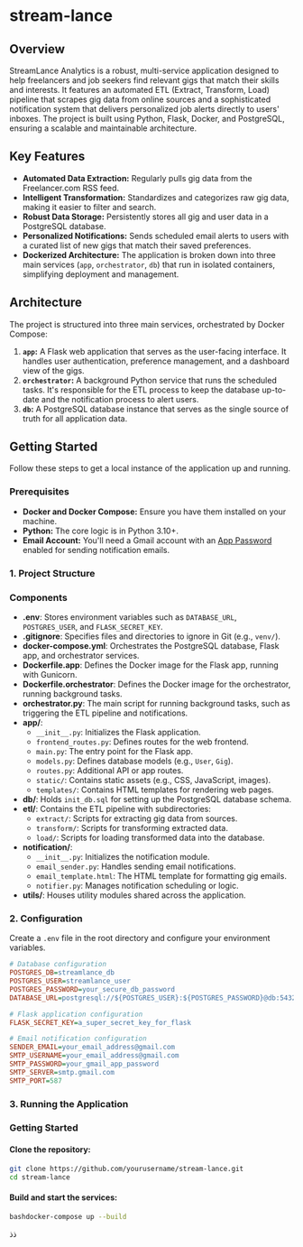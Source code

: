 # stream-lance

## Overview

StreamLance Analytics is a robust, multi-service application designed to help freelancers and job seekers find relevant gigs that match their skills and interests. It features an automated ETL (Extract, Transform, Load) pipeline that scrapes gig data from online sources and a sophisticated notification system that delivers personalized job alerts directly to users' inboxes. The project is built using Python, Flask, Docker, and PostgreSQL, ensuring a scalable and maintainable architecture.

## Key Features

* **Automated Data Extraction:** Regularly pulls gig data from the Freelancer.com RSS feed.
* **Intelligent Transformation:** Standardizes and categorizes raw gig data, making it easier to filter and search.
* **Robust Data Storage:** Persistently stores all gig and user data in a PostgreSQL database.
* **Personalized Notifications:** Sends scheduled email alerts to users with a curated list of new gigs that match their saved preferences.
* **Dockerized Architecture:** The application is broken down into three main services (`app`, `orchestrator`, `db`) that run in isolated containers, simplifying deployment and management.

## Architecture

The project is structured into three main services, orchestrated by Docker Compose:

1.  **`app`:** A Flask web application that serves as the user-facing interface. It handles user authentication, preference management, and a dashboard view of the gigs.
2.  **`orchestrator`:** A background Python service that runs the scheduled tasks. It's responsible for the ETL process to keep the database up-to-date and the notification process to alert users.
3.  **`db`:** A PostgreSQL database instance that serves as the single source of truth for all application data.

## Getting Started

Follow these steps to get a local instance of the application up and running.

### Prerequisites

* **Docker and Docker Compose:** Ensure you have them installed on your machine.
* **Python:** The core logic is in Python 3.10+.
* **Email Account:** You'll need a Gmail account with an [App Password](https://support.google.com/accounts/answer/185833?hl=en) enabled for sending notification emails.

### 1. Project Structure


### Components

- **.env**: Stores environment variables such as `DATABASE_URL`, `POSTGRES_USER`, and `FLASK_SECRET_KEY`.
- **.gitignore**: Specifies files and directories to ignore in Git (e.g., `venv/`).
- **docker-compose.yml**: Orchestrates the PostgreSQL database, Flask app, and orchestrator services.
- **Dockerfile.app**: Defines the Docker image for the Flask app, running with Gunicorn.
- **Dockerfile.orchestrator**: Defines the Docker image for the orchestrator, running background tasks.
- **orchestrator.py**: The main script for running background tasks, such as triggering the ETL pipeline and notifications.
- **app/**:
  - `__init__.py`: Initializes the Flask application.
  - `frontend_routes.py`: Defines routes for the web frontend.
  - `main.py`: The entry point for the Flask app.
  - `models.py`: Defines database models (e.g., `User`, `Gig`).
  - `routes.py`: Additional API or app routes.
  - `static/`: Contains static assets (e.g., CSS, JavaScript, images).
  - `templates/`: Contains HTML templates for rendering web pages.
- **db/**: Holds `init_db.sql` for setting up the PostgreSQL database schema.
- **etl/**: Contains the ETL pipeline with subdirectories:
  - `extract/`: Scripts for extracting gig data from sources.
  - `transform/`: Scripts for transforming extracted data.
  - `load/`: Scripts for loading transformed data into the database.
- **notification/**:
  - `__init__.py`: Initializes the notification module.
  - `email_sender.py`: Handles sending email notifications.
  - `email_template.html`: The HTML template for formatting gig emails.
  - `notifier.py`: Manages notification scheduling or logic.
- **utils/**: Houses utility modules shared across the application.


### 2. Configuration

Create a `.env` file in the root directory and configure your environment variables.

```ini
# Database configuration
POSTGRES_DB=streamlance_db
POSTGRES_USER=streamlance_user
POSTGRES_PASSWORD=your_secure_db_password
DATABASE_URL=postgresql://${POSTGRES_USER}:${POSTGRES_PASSWORD}@db:5432/${POSTGRES_DB}

# Flask application configuration
FLASK_SECRET_KEY=a_super_secret_key_for_flask

# Email notification configuration
SENDER_EMAIL=your_email_address@gmail.com
SMTP_USERNAME=your_email_address@gmail.com
SMTP_PASSWORD=your_gmail_app_password
SMTP_SERVER=smtp.gmail.com
SMTP_PORT=587
```
### 3. Running the Application

### Getting Started

#### Clone the repository:
 ```bash
 git clone https://github.com/yourusername/stream-lance.git
 cd stream-lance
```
#### Build and start the services:
```bash
bashdocker-compose up --build
```
ذذ

